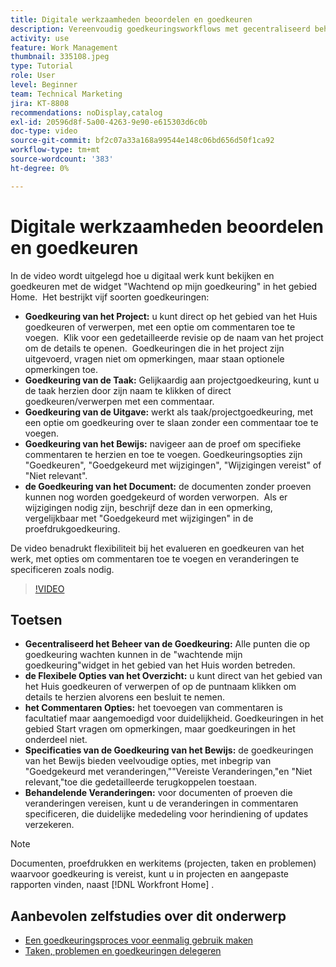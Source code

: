 ```yaml
---
title: Digitale werkzaamheden beoordelen en goedkeuren
description: Vereenvoudig goedkeuringsworkflows met gecentraliseerd beheer in de widget "Wachtend op mijn goedkeuring", flexibele revisieopties, gedetailleerde proefdrukgoedkeuringsopties en duidelijke opmerkingen voor efficiënte communicatie en updates.
activity: use
feature: Work Management
thumbnail: 335108.jpeg
type: Tutorial
role: User
level: Beginner
team: Technical Marketing
jira: KT-8808
recommendations: noDisplay,catalog
exl-id: 20596d8f-5a00-4263-9e90-e615303d6c0b
doc-type: video
source-git-commit: bf2c07a33a168a99544e148c06bd656d50f1ca92
workflow-type: tm+mt
source-wordcount: '383'
ht-degree: 0%

---
```


# Digitale werkzaamheden beoordelen en goedkeuren

In de video wordt uitgelegd hoe u digitaal werk kunt bekijken en goedkeuren met de widget &quot;Wachtend op mijn goedkeuring&quot; in het gebied Home. &#x200B; Het bestrijkt vijf soorten goedkeuringen:

* **Goedkeuring van het Project:** u kunt direct op het gebied van het Huis goedkeuren of verwerpen, met een optie om commentaren toe te voegen. &#x200B; Klik voor een gedetailleerde revisie op de naam van het project om de details te openen. &#x200B; Goedkeuringen die in het project zijn uitgevoerd, vragen niet om opmerkingen, maar staan optionele opmerkingen toe.
* **Goedkeuring van de Taak:** Gelijkaardig aan projectgoedkeuring, kunt u de taak herzien door zijn naam te klikken of direct goedkeuren/verwerpen met een commentaar.
* **Goedkeuring van de Uitgave:** werkt als taak/projectgoedkeuring, met een optie om goedkeuring over te slaan zonder een commentaar toe te voegen.
* **Goedkeuring van het Bewijs:** navigeer aan de proef om specifieke commentaren te herzien en toe te voegen. &#x200B; Goedkeuringsopties zijn &quot;Goedkeuren&quot;, &quot;Goedgekeurd met wijzigingen&quot;, &quot;Wijzigingen vereist&quot; of &quot;Niet relevant&quot;.
* **de Goedkeuring van het Document:** de documenten zonder proeven kunnen nog worden goedgekeurd of worden verworpen. &#x200B; Als er wijzigingen nodig zijn, beschrijf deze dan in een opmerking, vergelijkbaar met &quot;Goedgekeurd met wijzigingen&quot; in de proefdrukgoedkeuring.

De video benadrukt flexibiliteit bij het evalueren en goedkeuren van het werk, met opties om commentaren toe te voegen en veranderingen te specificeren zoals nodig. &#x200B;

>[!VIDEO](https://video.tv.adobe.com/v/335108/?quality=12&learn=on&enablevpops)

## Toetsen

* **Gecentraliseerd het Beheer van de Goedkeuring:** Alle punten die op goedkeuring wachten kunnen in de &quot;wachtende mijn goedkeuring&quot;widget in het gebied van het Huis worden betreden. &#x200B;
* **de Flexibele Opties van het Overzicht:** u kunt direct van het gebied van het Huis goedkeuren of verwerpen of op de puntnaam klikken om details te herzien alvorens een besluit te nemen. &#x200B;
* **het Commentaren Opties:** het toevoegen van commentaren is facultatief maar aangemoedigd voor duidelijkheid. &#x200B; Goedkeuringen in het gebied Start vragen om opmerkingen, maar goedkeuringen in het onderdeel niet. &#x200B;
* **Specificaties van de Goedkeuring van het Bewijs:** de goedkeuringen van het Bewijs bieden veelvoudige opties, met inbegrip van &quot;Goedgekeurd met veranderingen,&quot;&quot;Vereiste Veranderingen,&quot;en &quot;Niet relevant,&quot;toe die gedetailleerde terugkoppelen toestaan. &#x200B;
* **Behandelende Veranderingen:** voor documenten of proeven die veranderingen vereisen, kunt u de veranderingen in commentaren specificeren, die duidelijke mededeling voor herindiening of updates verzekeren. &#x200B;


>[!NOTE]
>
>Documenten, proefdrukken en werkitems (projecten, taken en problemen) waarvoor goedkeuring is vereist, kunt u in projecten en aangepaste rapporten vinden, naast [!DNL Workfront Home] .

## Aanbevolen zelfstudies over dit onderwerp

* [Een goedkeuringsproces voor eenmalig gebruik maken](/help/manage-work/approval-processes-and-milestone-paths/create-a-single-use-approval-process.md)
* [Taken, problemen en goedkeuringen delegeren](/help/manage-work/approval-processes-and-milestone-paths/delegate-approvals.md)


<!---
learn more URLS
Approving work
Home area for Reviewers
Guides
Home overview for Reviewers
Issue page overview
--->
